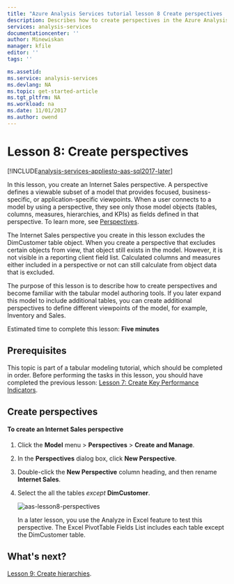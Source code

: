 ```yaml
---
title: "Azure Analysis Services tutorial lesson 8 Create perspectives | Microsoft Docs"
description: Describes how to create perspectives in the Azure Analysis Services tutorial project. 
services: analysis-services
documentationcenter: ''
author: Minewiskan
manager: kfile
editor: ''
tags: ''

ms.assetid: 
ms.service: analysis-services
ms.devlang: NA
ms.topic: get-started-article
ms.tgt_pltfrm: NA
ms.workload: na
ms.date: 11/01/2017
ms.author: owend
---
```

# Lesson 8: Create perspectives

[!INCLUDE[analysis-services-appliesto-aas-sql2017-later](../../../includes/analysis-services-appliesto-aas-sql2017-later.md)]

In this lesson, you create an Internet Sales perspective. A perspective defines a viewable subset of a model that provides focused, business-specific, or application-specific viewpoints. When a user connects to a model by using a perspective, they see only those model objects (tables, columns, measures, hierarchies, and KPIs) as fields defined in that perspective. To learn more, see [Perspectives](https://docs.microsoft.com/sql/analysis-services/tabular-models/perspectives-ssas-tabular).
  
The Internet Sales perspective you create in this lesson excludes the DimCustomer table object. When you create a perspective that excludes certain objects from view, that object still exists in the model. However, it is not visible in a reporting client field list. Calculated columns and measures either included in a perspective or not can still calculate from object data that is excluded.  
  
The purpose of this lesson is to describe how to create perspectives and become familiar with the tabular model authoring tools. If you later expand this model to include additional tables, you can create additional perspectives to define different viewpoints of the model, for example, Inventory and Sales.  
  
Estimated time to complete this lesson: **Five minutes**  
  
## Prerequisites  
This topic is part of a tabular modeling tutorial, which should be completed in order. Before performing the tasks in this lesson, you should have completed the previous lesson: [Lesson 7: Create Key Performance Indicators](../tutorials/aas-lesson-7-create-key-performance-indicators.md).  
  
## Create perspectives  
  
#### To create an Internet Sales perspective  
  
1.  Click the **Model** menu > **Perspectives** > **Create and Manage**.  
  
2.  In the **Perspectives** dialog box, click **New Perspective**.  
  
3.  Double-click the **New Perspective** column heading, and then rename **Internet Sales**.  
  
4.  Select the all the tables *except* **DimCustomer**.  
  
    ![aas-lesson8-perspectives](../tutorials/media/aas-lesson8-perspectives.png)
  
    In a later lesson, you use the Analyze in Excel feature to test this perspective. The Excel PivotTable Fields List includes each table except the DimCustomer table.  

## What's next?
[Lesson 9: Create hierarchies](../tutorials/aas-lesson-9-create-hierarchies.md).
  
  
  
  

